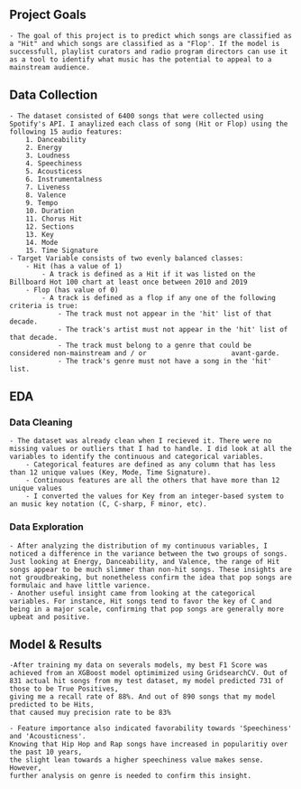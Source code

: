 
## Project Goals
    - The goal of this project is to predict which songs are classified as a "Hit" and which songs are classified as a "Flop'. If the model is successfull, playlist curators and radio program directors can use it as a tool to identify what music has the potential to appeal to a mainstream audience. 


## Data Collection
    - The dataset consisted of 6400 songs that were collected using Spotify's API. I anaylized each class of song (Hit or Flop) using the following 15 audio features:
        1. Danceability
        2. Energy
        3. Loudness
        4. Speechiness
        5. Acousticess
        6. Instrumentalness
        7. Liveness
        8. Valence
        9. Tempo
        10. Duration
        11. Chorus Hit
        12. Sections
        13. Key
        14. Mode
        15. Time Signature
    - Target Variable consists of two evenly balanced classes:
        - Hit (has a value of 1)
            - A track is defined as a Hit if it was listed on the Billboard Hot 100 chart at least once between 2010 and 2019
        - Flop (has value of 0)
            - A track is defined as a flop if any one of the following criteria is true:
                - The track must not appear in the 'hit' list of that decade.
                - The track's artist must not appear in the 'hit' list of that decade.
                - The track must belong to a genre that could be considered non-mainstream and / or                     avant-garde.
                - The track's genre must not have a song in the 'hit' list.
                
## EDA



### Data Cleaning
    - The dataset was already clean when I recieved it. There were no missing values or outliers that I had to handle. I did look at all the variables to identify the continuous and categorical variables.
        - Categorical features are defined as any column that has less than 12 unique values (Key, Mode, Time Signature).
        - Continuous features are all the others that have more than 12 unique values
        - I converted the values for Key from an integer-based system to an music key notation (C, C-sharp, F minor, etc).

### Data Exploration
    - After analyzing the distribution of my continuous variables, I noticed a difference in the variance between the two groups of songs. Just looking at Energy, Danceability, and Valence, the range of Hit songs appear to be much slimmer than non-hit songs. These insights are not groudbreaking, but nonetheless confirm the idea that pop songs are formulaic and have little varience.
    - Another useful insight came from looking at the categorical variables. For instance, Hit songs tend to favor the key of C and being in a major scale, confirming that pop songs are generally more upbeat and positive.



## Model & Results
    -After training my data on severals models, my best F1 Score was achieved from an XGBoost model optimimized using GridsearchCV. Out of 831 actual hit songs from my test dataset, my model predicted 731 of those to be True Positives, 
    giving me a recall rate of 88%. And out of 890 songs that my model predicted to be Hits, 
    that caused muy precision rate to be 83%
    
    - Feature importance also indicated favorability towards 'Speechiness' and 'Acousticness'. 
    Knowing that Hip Hop and Rap songs have increased in popularitiy over the past 10 years, 
    the slight lean towards a higher speechiness value makes sense. However, 
    further analysis on genre is needed to confirm this insight.
